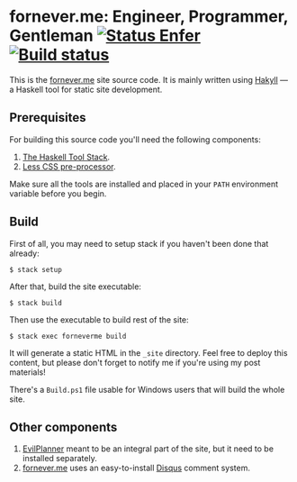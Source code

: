 fornever.me: Engineer, Programmer, Gentleman [![Status Enfer](https://img.shields.io/badge/status-enfer-orange.svg)](https://github.com/ForNeVeR/andivionian-status-classifier) [![Build status](https://ci.appveyor.com/api/projects/status/dh7qx27hrjs8chp3/branch/develop?svg=true)](https://ci.appveyor.com/project/ForNeVeR/fornever-me/branch/develop)
============================================

This is the [fornever.me][] site source code. It is mainly written using
[Hakyll][hakyll] — a Haskell tool for static site development.

Prerequisites
-------------

For building this source code you'll need the following components:

1. [The Haskell Tool Stack][stack].
2. [Less CSS pre-processor][less].

Make sure all the tools are installed and placed in your `PATH` environment
variable before you begin.

Build
-----

First of all, you may need to setup stack if you haven't been done that already:

    $ stack setup

After that, build the site executable:

    $ stack build

Then use the executable to build rest of the site:

    $ stack exec forneverme build

It will generate a static HTML in the `_site` directory. Feel free to deploy
this content, but please don't forget to notify me if you're using my post
materials!

There's a `Build.ps1` file usable for Windows users that will build the whole
site.

Other components
----------------

1.  [EvilPlanner][evil-planner] meant to be an integral part of the site, but it
    need to be installed separately.
2.  [fornever.me][] uses an easy-to-install [Disqus][disqus] comment system.

[disqus]: https://disqus.com/
[evil-planner]: https://github.com/ForNeVeR/EvilPlanner
[fornever.me]: https://fornever.me/
[hakyll]: http://jaspervdj.be/hakyll/
[hakyll-faq]: http://jaspervdj.be/hakyll/tutorials/faq.html
[less]: http://lesscss.org/
[stack]: https://github.com/commercialhaskell/stack
